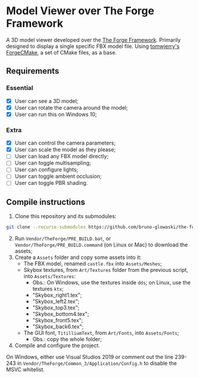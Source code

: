# Model Viewer over The Forge Framework

A 3D model viewer developed over the [The Forge Framework](https://github.com/ConfettiFX/The-Forge). Primarily designed to display a single specific FBX model file. Using [tomwjerry's ForgeCMake](https://github.com/tomwjerry/ForgeCMake), a set of CMake files, as a base.

## Requirements

### Essential

- [x] User can see a 3D model;
- [x] User can rotate the camera around the model;
- [x] User can run this on Windows 10;

### Extra

- [x] User can control the camera parameters;
- [x] User can scale the model as they please;
- [ ] User can load any FBX model directly;
- [ ] User can toggle multisampling;
- [ ] User can configure lights;
- [ ] User can toggle ambient occlusion;
- [ ] User can toggle PBR shading.

## Compile instructions

1. Clone this repository and its submodules:
```sh
git clone --recurse-submodules https://github.com/bruno-glowaski/the-forge-model-viewer
```
2. Run `Vendor/TheForge/PRE_BUILD.bat`, or `Vendor/TheForge/PRE_BUILD.command` (on Linux or Mac) to download the assets;
3. Create a `Assets` folder and copy some assets into it:
    - The FBX model, renamed `castle.fbx` into `Assets/Meshes`;
    - Skybox textures, from `Art/Textures` folder from the previous script, into `Assets/Textures`:
        - Obs.: On Windows, use the textures inside `dds`; on Linux, use the textures `ktx`;
        - "Skybox_right1.tex";
        - "Skybox_left2.tex";
        - "Skybox_top3.tex";
        - "Skybox_bottom4.tex";
        - "Skybox_front5.tex";
        - "Skybox_back6.tex";
    - The GUI font, `TitilliumText`, from `Art/Fonts`, into `Assets/Fonts`;
        - Obs.: copy the whole folder;
5. Compile and configure the project.

On Windows, either use Visual Studios 2019 or comment out the line 239-243 in `Vendor/TheForge/Common_3/Application/Config.h` to disable the MSVC whitelist.

